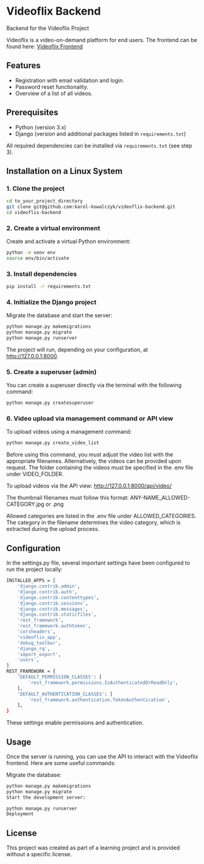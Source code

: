 # Videoflix Backend

Backend for the Videoflix Project

Videoflix is a video-on-demand platform for end users. The frontend can be found here: [Videoflix Frontend](https://github.com/karol-kowalczyk/video_flix_frontend)

## Features

- Registration with email validation and login.
- Password reset functionality.
- Overview of a list of all videos.

## Prerequisites

- Python (version 3.x)
- Django (version and additional packages listed in `requirements.txt`)

All required dependencies can be installed via `requirements.txt` (see step 3).

## Installation on a Linux System

### 1. Clone the project

```bash
cd to_your_project_directory
git clone git@github.com:karol-kowalczyk/videoflix-backend.git
cd videoflix-backend
```
### 2. Create a virtual environment
Create and activate a virtual Python environment:
```bash
python -m venv env
source env/bin/activate
```

### 3. Install dependencies
```bash
pip install -r requirements.txt
```

### 4. Initialize the Django project
Migrate the database and start the server:
```bash
python manage.py makemigrations
python manage.py migrate
python manage.py runserver
```
The project will run, depending on your configuration, at http://127.0.0.1:8000.

###  5. Create a superuser (admin)
You can create a superuser directly via the terminal with the following command:
```bash
python manage.py createsuperuser
```

### 6. Video upload via management command or API view
To upload videos using a management command:
```bash
python manage.py create_video_list
```
Before using this command, you must adjust the video list with the appropriate filenames. Alternatively, the videos can be provided upon request. The folder containing the videos must be specified in the .env file under VIDEO_FOLDER.

To upload videos via the API view:
http://127.0.0.1:8000/api/video/

The thumbnail filenames must follow this format:
ANY-NAME_ALLOWED-CATEGORY.jpg or .png

Allowed categories are listed in the .env file under ALLOWED_CATEGORIES. The category in the filename determines the video category, which is extracted during the upload process.


## Configuration
In the settings.py file, several important settings have been configured to run the project locally:
```bash
INSTALLED_APPS = [
    'django.contrib.admin',
    'django.contrib.auth',
    'django.contrib.contenttypes',
    'django.contrib.sessions',
    'django.contrib.messages',
    'django.contrib.staticfiles',
    'rest_framework',
    'rest_framework.authtoken',
    'corsheaders',
    'videoflix_app',
    'debug_toolbar',
    'django_rq',
    'import_export',
    'users',
]
REST_FRAMEWORK = {
    'DEFAULT_PERMISSION_CLASSES': [
        'rest_framework.permissions.IsAuthenticatedOrReadOnly',
    ],
    'DEFAULT_AUTHENTICATION_CLASSES': [
        'rest_framework.authentication.TokenAuthentication',
    ],
}
```
These settings enable permissions and authentication.

## Usage
Once the server is running, you can use the API to interact with the Videoflix frontend. Here are some useful commands:

Migrate the database:
```bash
python manage.py makemigrations
python manage.py migrate
Start the development server:

python manage.py runserver
Deployment
```
##  License
This project was created as part of a learning project and is provided without a specific license.
